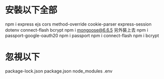 # 安裝以下全部

npm i express ejs cors method-override cookie-parser express-session dotenv connect-flash bcrypt
npm i mongoose@6.6.5 另外裝上去
npm i passport-google-oauth20
npm i passport
npm i connect-flash
npm i bcrypt

# 忽視以下

package-lock.json
package.json
node_modules
.env
